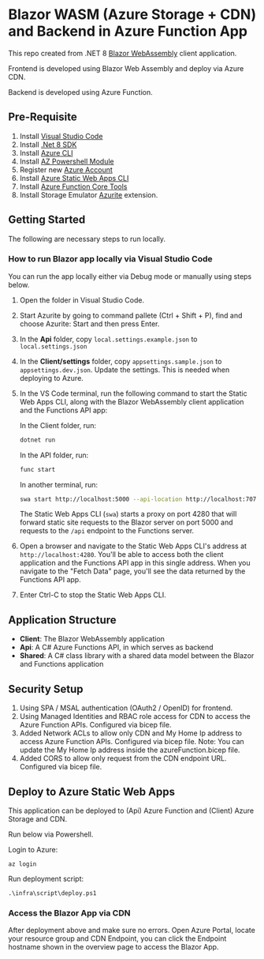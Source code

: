# Blazor WASM (Azure Storage + CDN) and Backend in Azure Function App

This repo created from .NET 8 [Blazor WebAssembly](https://docs.microsoft.com/aspnet/core/blazor/?view=aspnetcore-6.0#blazor-webassembly) client application.

Frontend is developed using Blazor Web Assembly and deploy via Azure CDN.

Backend is developed using Azure Function.

## Pre-Requisite
1. Install [Visual Studio Code](https://code.visualstudio.com/download)
2. Install [.Net 8 SDK](https://dotnet.microsoft.com/download)
3. Install [Azure CLI](https://learn.microsoft.com/en-us/cli/azure/install-azure-cli-windows?tabs=azure-cli)
4. Install [AZ Powershell Module](https://learn.microsoft.com/en-us/powershell/azure/install-azps-windows?tabs=powershell&pivots=windows-psgallery)
5. Register new [Azure Account](https://azure.microsoft.com/free/?ref=microsoft.com&utm_source=microsoft.com&utm_medium=docs&utm_campaign=visualstudio)
6. Install [Azure Static Web Apps CLI](https://www.npmjs.com/package/@azure/static-web-apps-cli)
7. Install [Azure Function Core Tools](https://go.microsoft.com/fwlink/?linkid=2174087)
8. Install Storage Emulator [Azurite](https://learn.microsoft.com/en-us/azure/storage/common/storage-use-azurite?tabs=visual-studio-code%2Cblob-storage#install-azurite) extension.

## Getting Started

The following are necessary steps to run locally.

### How to run Blazor app locally via Visual Studio Code 

You can run the app locally either via Debug mode or manually using steps below.

1. Open the folder in Visual Studio Code.

2. Start Azurite by going to command pallete (Ctrl + Shift + P), find and choose Azurite: Start and then press Enter.

3. In the **Api** folder, copy `local.settings.example.json` to `local.settings.json`

3. In the **Client/settings** folder, copy `appsettings.sample.json` to `appsettings.dev.json`. Update the settings. This is needed when deploying to Azure.

4. In the VS Code terminal, run the following command to start the Static Web Apps CLI, along with the Blazor WebAssembly client application and the Functions API app:

    In the Client folder, run:
    ```bash
    dotnet run
    ```

    In the API folder, run:
    ```bash
    func start
    ```

    In another terminal, run:
    ```bash
    swa start http://localhost:5000 --api-location http://localhost:7071
    ```

    The Static Web Apps CLI (`swa`) starts a proxy on port 4280 that will forward static site requests to the Blazor server on port 5000 and requests to the `/api` endpoint to the Functions server. 

5. Open a browser and navigate to the Static Web Apps CLI's address at `http://localhost:4280`. You'll be able to access both the client application and the Functions API app in this single address. When you navigate to the "Fetch Data" page, you'll see the data returned by the Functions API app.

6. Enter Ctrl-C to stop the Static Web Apps CLI.

## Application Structure

- **Client**: The Blazor WebAssembly application
- **Api**: A C# Azure Functions API, in which serves as backend
- **Shared**: A C# class library with a shared data model between the Blazor and Functions application

## Security Setup

1. Using SPA / MSAL authentication (OAuth2 / OpenID) for frontend.
2. Using Managed Identities and RBAC role access for CDN to access the Azure Function APIs. Configured via bicep file.
3. Added Network ACLs to allow only CDN and My Home Ip address to access Azure Function APIs. Configured via bicep file. Note: You can update the My Home Ip address inside the azureFunction.bicep file.
4. Added CORS to allow only request from the CDN endpoint URL. Configured via bicep file.

## Deploy to Azure Static Web Apps

This application can be deployed to (Api) Azure Function and (Client) Azure Storage and CDN.

Run below via Powershell.  

Login to Azure:

    az login

Run deployment script:

    .\infra\script\deploy.ps1

### Access the Blazor App via CDN

After deployment above and make sure no errors. Open Azure Portal, locate your resource group and CDN Endpoint, you can click the Endpoint hostname shown in the overview page to access the Blazor App.

